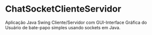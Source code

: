 # ChatSocketClienteServidor
Aplicação Java Swing Cliente/Servidor com GUI-Interface Gráfica do Usuário de bate-papo simples usando sockets em Java.
